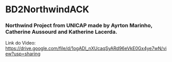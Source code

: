 # BD2NorthwindACK

### Northwind Project from UNICAP made by Ayrton Marinho, Catherine Aussourd and Katherine Lacerda.

Link do Video:
https://drive.google.com/file/d/1ogADl_nXUcaqSyARd96eVkE0Gx4ye7wN/view?usp=sharing
